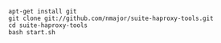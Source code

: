 
    apt-get install git
    git clone git://github.com/nmajor/suite-haproxy-tools.git
    cd suite-haproxy-tools
    bash start.sh